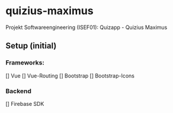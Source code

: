 # quizius-maximus
Projekt Softwareengineering (ISEF01): Quizapp - Quizius Maximus

## Setup (initial)
### Frameworks: 
[] Vue
[] Vue-Routing
[] Bootstrap 
[] Bootstrap-Icons
### Backend
[] Firebase SDK
